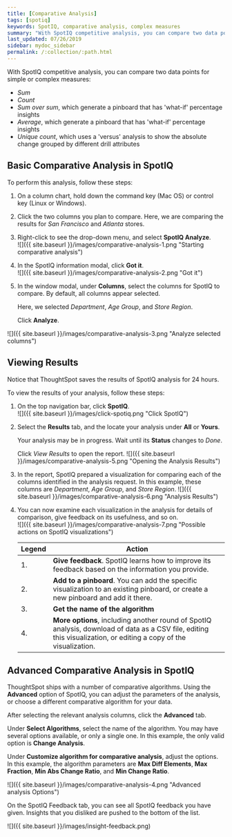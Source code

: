 ```yaml
---
title: [Comparative Analysis]
tags: [spotiq]
keywords: SpotIQ, comparative analysis, complex measures
summary: "With SpotIQ competitive analysis, you can compare two data points for complex measures."
last_updated: 07/26/2019
sidebar: mydoc_sidebar
permalink: /:collection/:path.html
---
```

With SpotIQ competitive analysis, you can compare two data points for simple or complex measures:  
  * _Sum_
  * _Count_
  * _Sum over sum_, which generate a pinboard that has 'what-if' percentage insights
  * _Average_, which generate a pinboard that has 'what-if' percentage insights
  * _Unique count_, which uses a 'versus' analysis to show the absolute change grouped by different drill attributes

## Basic Comparative Analysis in SpotIQ ##

To perform this analysis, follow these steps:  

1. On a column chart, hold down the command key \(Mac OS\) or control key \(Linux or Windows\).  

2. Click the two columns you plan to compare. Here, we are comparing the results for _San Francisco_ and _Atlanta_ stores.

3. Right-click to see the drop-down menu, and select **SpotIQ Analyze**.  
   ![]({{ site.baseurl }}/images/comparative-analysis-1.png "Starting comparative analysis")

4. In the SpotIQ information modal, click **Got it**.  
   ![]({{ site.baseurl }}/images/comparative-analysis-2.png "Got it")

5. In the window modal, under **Columns**, select the columns for SpotIQ to compare. By default, all columns appear selected.  

   Here, we selected _Department_, _Age Group_, and _Store Region_.  

   Click **Analyze**.   

  ![]({{ site.baseurl }}/images/comparative-analysis-3.png "Analyze selected columns")


## Viewing Results ##

Notice that ThoughtSpot saves the results of SpotIQ analysis for 24 hours.

To view the results of your analysis, follow these steps:  

1. On the top navigation bar, click **SpotIQ**.  
   ![]({{ site.baseurl }}/images/click-spotiq.png "Click SpotIQ")

2. Select the **Results** tab, and the locate your analysis under **All** or **Yours**.  

   Your analysis may be in progress. Wait until its **Status** changes to _Done_.

    Click _View Results_ to open the report.
    ![]({{ site.baseurl }}/images/comparative-analysis-5.png "Opening the Analysis Results")

3. In the report, SpotIQ prepared a visualization for comparing each of the columns identified in the analysis request. In this example, these columns are _Department_, _Age Group_, and _Store Region_.
    ![]({{ site.baseurl }}/images/comparative-analysis-6.png "Analysis Results")

4. You can now examine each visualization in the analysis for details of comparison, give feedback on its usefulness, and so on.  
  ![]({{ site.baseurl }}/images/comparative-analysis-7.png "Possible actions on SpotIQ visualizations")


   | Legend | Action |
   | --- | --- |
   | 1. | **Give feedback**. SpotIQ learns how to improve its feedback based on the information you provide. |
   | 2. | **Add to a pinboard**. You can add the specific visualization to an existing pinboard, or create a new pinboard and add it there. |
   | 3. | **Get the name of the algorithm** |
   | 4. | **More options**, including another round of SpotIQ analysis, download of data as a CSV file, editing this visualization, or editing a copy of the visualization. |

## Advanced Comparative Analysis in SpotIQ ##

ThoughtSpot ships with a number of comparative algorithms. Using the **Advanced** option of SpotIQ, you can adjust the parameters of the analysis, or choose a different comparative algorithm for your data.  

After selecting the relevant analysis columns, click the **Advanced** tab.  

Under **Select Algorithms**, select the name of the algorithm. You may have several options available, or only a single one. In this example, the only valid option is **Change Analysis**.  

Under **Customize algorithm for comparative analysis**, adjust the options. In this example, the algorithm parameters are __Max Diff Elements__, __Max Fraction__, __Min Abs Change Ratio__, and __Min Change Ratio__.

![]({{ site.baseurl }}/images/comparative-analysis-4.png "Advanced analysis Options")


On the SpotIQ Feedback tab, you can see all SpotIQ feedback you have given. Insights that you disliked are pushed to the bottom of the list.

![]({{ site.baseurl }}/images/insight-feedback.png)

